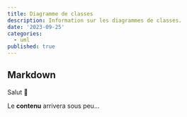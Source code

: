 ```yaml
---
title: Diagramme de classes
description: Information sur les diagrammes de classes.
date: '2023-09-25'
categories:
  - uml
published: true
---
```


## Markdown

Salut 👋

Le **contenu** arrivera sous peu...
